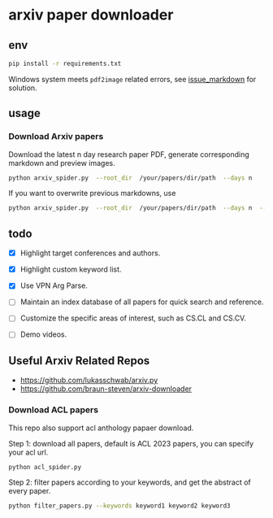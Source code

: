 # arxiv paper downloader


## env
```bash
pip install -r requirements.txt
```

Windows system meets `pdf2image` related errors, see [issue_markdown](./issue_bugs.md) for solution.

## usage

### Download Arxiv papers

Download the latest n day research paper PDF, generate corresponding markdown and preview images.

```bash
python arxiv_spider.py  --root_dir  /your/papers/dir/path  --days n
```

If you want to overwrite previous markdowns, use
```bash
python arxiv_spider.py  --root_dir  /your/papers/dir/path  --days n  --overwrite
```

## todo
- [x] Highlight target conferences and authors.
- [x] Highlight custom keyword list.
- [x] Use VPN Arg Parse. 
- [ ] Maintain an index database of all papers for quick search and reference.
- [ ] Customize the specific areas of interest, such as CS.CL and CS.CV.
- [ ] Demo videos.


## Useful Arxiv Related Repos
- https://github.com/lukasschwab/arxiv.py
- https://github.com/braun-steven/arxiv-downloader


### Download ACL papers
This repo also support acl anthology papaer download.

Step 1: download all papers, default is ACL 2023 papers, you can specify your acl url.
```bash
python acl_spider.py
```

Step 2: filter papers according to your keywords, and get the abstract of every paper.
```bash
python filter_papers.py --keywords keyword1 keyword2 keyword3
```